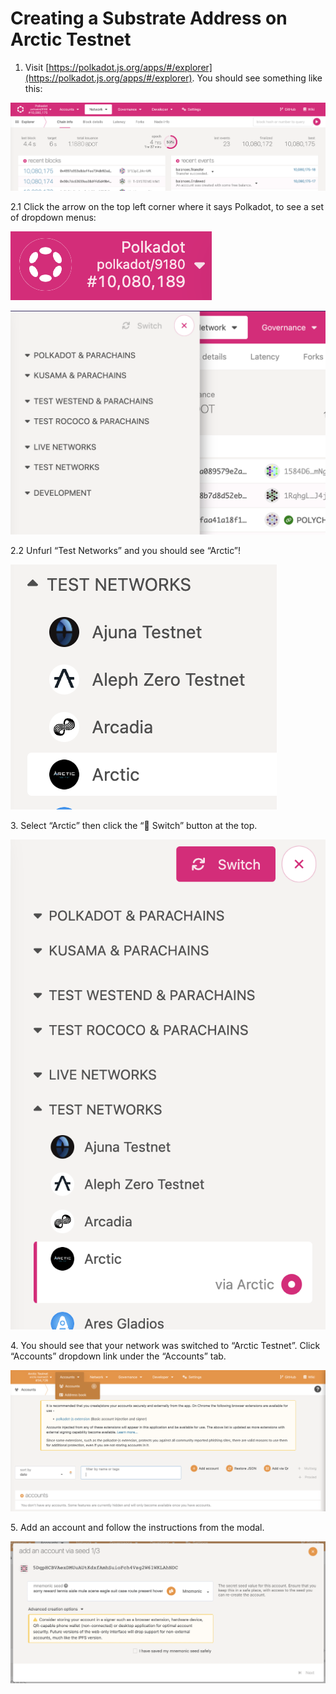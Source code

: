 # Creating a Substrate Address on Arctic Testnet

1. Visit [https://polkadot.js.org/apps/#/explorer](https://polkadot.js.org/apps/#/explorer). You should see something like this:

![](<../../.gitbook/assets/Untitled (1).png>)

2.1 Click the arrow on the top left corner where it says Polkadot, to see a set of dropdown menus:

![](<../../.gitbook/assets/Untitled (2).png>)

![](<../../.gitbook/assets/Untitled (3).png>)

2.2 Unfurl “Test Networks” and you should see “Arctic”!

![](<../../.gitbook/assets/Untitled (4).png>)

3\. Select “Arctic” then click the “🔁 Switch” button at the top.

![](<../../.gitbook/assets/Untitled (5).png>)

4\. You should see that your network was switched to “Arctic Testnet”. Click “Accounts” dropdown link under the “Accounts” tab.

![](<../../.gitbook/assets/Untitled (6).png>)

5\. Add an account and follow the instructions from the modal.

![](<../../.gitbook/assets/Untitled (7).png>)
